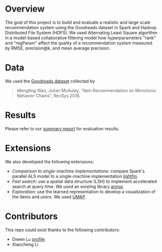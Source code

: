 # Overview

The goal of this project is to build and evaluate a realistic and large scale recommendation system using the Goodreads dataset in Spark and Hadoop Distributed File System (HDFS). We used Alternating Least Square algorithm in a model-based collaborative filtering model how hyperparameters "rank" and "regParam" affect the quality of a recommendation system measured by RMSE, precision@k, and mean average precision. 

# Data

We used the [Goodreads dataset](https://sites.google.com/eng.ucsd.edu/ucsdbookgraph/home) collected by 
> Mengting Wan, Julian McAuley, "Item Recommendation on Monotonic Behavior Chains", RecSys 2018.

# Results

Please refer to our [summary report]() for evaluation results.

# Extensions

We also developed the following extensions:

   - *Comparison to single-machine implementations*: compare Spark's parallel ALS model to a single-machine implementation [lightfm](https://github.com/lyst/lightfm).
  - *Fast search*: use a spatial data structure (LSH) to implement accelerated search at query time. We used an existing library [annoy](https://github.com/spotify/annoy).
  - *Exploration*: use the learned representation to develop a visualization of the items and users. We used [UMAP](https://arxiv.org/abs/1802.03426).

# Contributors

This repo could exist thanks to the following contributors:
* Diwen Lu [profile](https://www.linkedin.com/in/diwen-lu/)
* Xiaocheng Li
